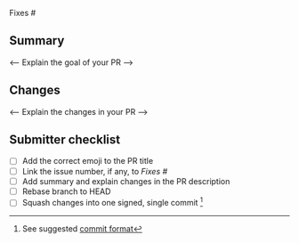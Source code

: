 <!-- 
Put one of these emojis in your title to indicate the type of PR:
- 🎣 Bug fix
- 🐋 New feature
- 📜 Documentation
- ✨ General improvement
-->

Fixes # 

## Summary

<-- Explain the goal of your PR  -->

## Changes

<-- Explain the changes in your PR -->

## Submitter checklist

- [ ] Add the correct emoji to the PR title
- [ ] Link the issue number, if any, to *Fixes #*
- [ ] Add summary and explain changes in the PR description
- [ ] Rebase branch to HEAD
- [ ] Squash changes into one signed, single commit [^1]

[^1]: See suggested [commit format](https://github.com/kubetail-org/.github/blob/main/pull-request-commit-format.md)
